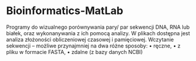 # Bioinformatics-MatLab

Programy do wizualnego porównywania pary/ par sekwencji DNA, RNA lub białek, oraz wykonanywania z ich pomocą analizy.
W plikach dostępna jest analiza złożoności obliczeniowej czasowej i pamięciowej.
Wczytanie sekwencji – możliwe przynajmniej na dwa różne sposoby:
• ręczne,
• z pliku w formacie FASTA,
• zdalne (z bazy danych NCBI)
